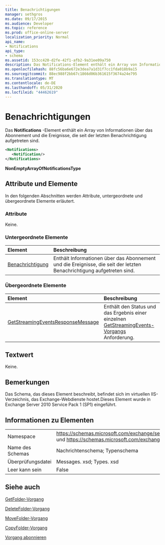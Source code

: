 ```yaml
---
title: Benachrichtigungen
manager: sethgros
ms.date: 09/17/2015
ms.audience: Developer
ms.topic: reference
ms.prod: office-online-server
localization_priority: Normal
api_name:
- Notifications
api_type:
- schema
ms.assetid: 153cc420-d2fe-42f1-afb2-9a31ee09a750
description: Das Notifications-Element enthält ein Array von Informationen über das Abonnement und die Ereignisse, die seit der letzten Benachrichtigung aufgetreten sind.
ms.openlocfilehash: 88fc56ba6e672e3dea7a1d31f7cc1fda018b9a15
ms.sourcegitcommit: 88ec988f2bb67c1866d06b361615f3674a24e795
ms.translationtype: MT
ms.contentlocale: de-DE
ms.lasthandoff: 05/31/2020
ms.locfileid: "44462619"
---
```

# <a name="notifications"></a>Benachrichtigungen

Das **Notifications** -Element enthält ein Array von Informationen über das Abonnement und die Ereignisse, die seit der letzten Benachrichtigung aufgetreten sind. 
  
```xml
<Notifications>
   <Notification/>
</Notifications>
```

 **NonEmptyArrayOfNotificationsType**
## <a name="attributes-and-elements"></a>Attribute und Elemente

In den folgenden Abschnitten werden Attribute, untergeordnete und übergeordnete Elemente erläutert.
  
### <a name="attributes"></a>Attribute

Keine.
  
### <a name="child-elements"></a>Untergeordnete Elemente

|**Element**|**Beschreibung**|
|:-----|:-----|
|[Benachrichtigung](notification-ex15websvcsotherref.md) <br/> |Enthält Informationen über das Abonnement und die Ereignisse, die seit der letzten Benachrichtigung aufgetreten sind.  <br/> |
   
### <a name="parent-elements"></a>Übergeordnete Elemente

|**Element**|**Beschreibung**|
|:-----|:-----|
|[GetStreamingEventsResponseMessage](getstreamingeventsresponsemessage.md) <br/> |Enthält den Status und das Ergebnis einer einzelnen [GetStreamingEvents-Vorgangs](getstreamingevents-operation.md) Anforderung.  <br/> |
   
## <a name="text-value"></a>Textwert

Keine.
  
## <a name="remarks"></a>Bemerkungen

Das Schema, das dieses Element beschreibt, befindet sich im virtuellen IIS-Verzeichnis, das Exchange-Webdienste hostet.Dieses Element wurde in Exchange Server 2010 Service Pack 1 (SP1) eingeführt.
  
## <a name="element-information"></a>Informationen zu Elementen

|||
|:-----|:-----|
|Namespace  <br/> |https://schemas.microsoft.com/exchange/services/2006/messages und https://schemas.microsoft.com/exchange/services/2006/types  <br/> |
|Name des Schemas  <br/> |Nachrichtenschema; Typenschema  <br/> |
|Überprüfungsdatei  <br/> |Messages. xsd; Types. xsd  <br/> |
|Leer kann sein  <br/> |False  <br/> |
   
## <a name="see-also"></a>Siehe auch



[GetFolder-Vorgang](getfolder-operation.md)
  
[DeleteFolder-Vorgang](deletefolder-operation.md)
  
[MoveFolder-Vorgang](movefolder-operation.md)
  
[CopyFolder-Vorgang](copyfolder-operation.md)
  
[Vorgang abonnieren](subscribe-operation.md)

